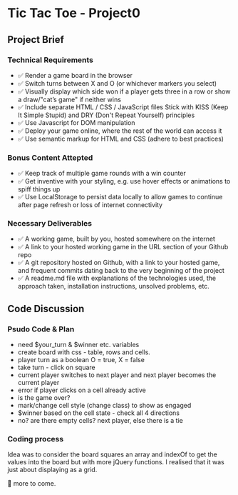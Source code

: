 # Tic Tac Toe - Project0

## Project Brief

### Technical Requirements

* :white_check_mark: Render a game board in the browser
* :white_check_mark: Switch turns between X and O (or whichever markers you select)
* :white_check_mark: Visually display which side won if a player gets three in a row or show a draw/"cat’s game" if neither wins
* :white_check_mark: Include separate HTML / CSS / JavaScript files
Stick with KISS (Keep It Simple Stupid) and DRY (Don't Repeat Yourself) principles
* :white_check_mark: Use Javascript for DOM manipulation
* :white_check_mark: Deploy your game online, where the rest of the world can access it
* :white_check_mark: Use semantic markup for HTML and CSS (adhere to best practices)

### Bonus Content Attepted

* :white_check_mark: Keep track of multiple game rounds with a win counter
* :white_check_mark: Get inventive with your styling, e.g. use hover effects or animations to spiff things up
* :white_check_mark: Use LocalStorage to persist data locally to allow games to continue after page refresh or loss of internet connectivity

### Necessary Deliverables
* :white_check_mark: A working game, built by you, hosted somewhere on the internet
* :white_check_mark: A link to your hosted working game in the URL section of your Github repo
* :white_check_mark: A git repository hosted on Github, with a link to your hosted game, and frequent commits dating back to the very beginning of the project
* :white_check_mark: A readme.md file with explanations of the technologies used, the approach taken, installation instructions, unsolved problems, etc.

## Code Discussion

### Psudo Code & Plan

* need $your_turn & $winner etc. variables 
* create board with css - table, rows and cells. 
* player turn as a boolean O = true, X = false 
* take turn - click on square 
* current player switches to next player and next player becomes the current player 
* error if player clicks on a cell already active 
* is the game over? 
* mark/change cell style (change class) to show as engaged 
* $winner based on the cell state - check all 4 directions 
* no? are there empty cells? next player, else there is a tie 

### Coding process

Idea was to consider the board squares an array and indexOf to get the values into the board but with more jQuery functions. I realised that it was just about displaying as a grid.

:speech_balloon: more to come.
